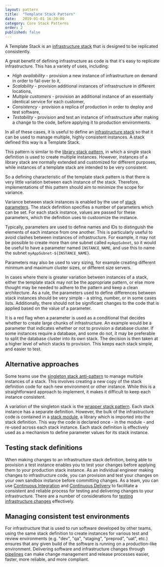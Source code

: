```yaml
---
layout: pattern
title:  "Template Stack Pattern"
date:   2019-01-01 16:20:00
category: Core Stack Patterns
order: 2
published: false
---
```


A Template Stack is an [infrastructure stack](/patterns/core-stack/) that is designed to be replicated consistently.

A great benefit of defining infrastructure as code is that it's easy to replicate infrastructure. This has a variety of uses, including:

- *High availability* - provision a new instance of infrastructure on demand in order to fail over to it,
- *Scalability* - provision additional instances of infrastructure in different locations,
- *Multiple customers* - provision an additional instance of an essentially identical service for each customer,
- *Consistency* - provision a replica of production in order to deploy and test software,
- *Testability* - provision and test an instance of infrastructure after making a change to the code, before applying it to production environments.

In all of these cases, it is useful to define an [infrastructure stack](index.html) so that it can be used to manage multiple, highly consistent instances. A stack defined this way is a Template Stack.

This pattern is similar to the [library stack pattern](library-stack.adoc), in which a single stack definition is used to create multiple instances. However, instances of a library stack are normally extended and customized for different purposes, while instances of a template stack are intended to be very consistent.

So a defining characteristic of the template stack pattern is that there is very little variation between each instance of the stack. Therefore, implementations of this pattern should aim to minimize the scope for variance.

Variance between stack instances is enabled by the use of [stack parameters](../stack-parameter/README.adoc). The stack definition specifies a number of parameters which can be set. For each stack instance, values are passed for these parameters, which the definition uses to custoomize the instance.

Typically, parameters are used to define names and IDs to distinguish the elements of each instance from one another. This is particularly useful to avoid clashes between instances of infrastructure. For example, it may not be possible to create more than one subnet called `myAppSubnet`, so it would be useful to have a parameter named `INSTANCE_NAME`, and use this to name the subnet `myAppSubnet-${INSTANCE_NAME}`.

Parameters may also be used to vary sizing, for example creating different minimum and maximum cluster sizes, or different size servers.

In cases where there is greater variation between instances of a stack, either the template stack may not be the appropriate pattern, or else more thought may be needed to adhere to the pattern and keep a clean architecture. As a rule, the parameters used to define differences between stack instances should be very simple - a string, number, or in some cases lists. Additionally, there should not be significant changes to the code that is applied based on the value of a parameter.

It is a red flag when a parameter is used as a conditional that decides whether to create large chunks of infrastructure. An example would be a parameter that indicates whether or not to provision a database cluster. If some instances require a database, and some do not, it may be preferable to split the database cluster into its own stack. The decision is then taken at a higher level of which stacks to provision. This keeps each stack simple, and easier to test.


## Alternative approaches

Some teams use the [singleton stack anti-pattern](singleton-stack.html) to manage multiple instances of a stack. This involves creating a new copy of the stack definition code for each new environment or other instance. While this is a straightforward approach to implement, it makes it difficult to keep each instance consistent.

A variation of the singleton stack is the [wrapper stack pattern](wrapper-stack.adoc). Each stack instance has a separate definition. However, the bulk of the infrastructure code is contained in a [stack module](stack-module.adoc), a library which is imported into the stack definition. This way the code is declared once - in the module - and re-used across each stack instance. Each stack definition is effectively used as a mechanism to define parameter values for its stack instance. 


## Testing stack definitions

When making changes to an infrastructure stack definition, being able to provision a test instance enables you to test your changes before applying them to your production stack instance. As an individual engineer making changes to infrastructure code, you can provision and test your changes on your own sandbox instance before committing changes. As a team, you can use [Continuous Integration](https://martinfowler.com/articles/continuousIntegration.html) and [Continuous Delivery](https://martinfowler.com/bliki/ContinuousDelivery.html) to facilitate a consistent and reliable process for testing and delivering changes to your infrastructure. There are a number of considerations for [testing infrastructure changes](../stack-testing/README.adoc) effectively.


## Managing consistent test environments

For infrastructure that is used to run software developed by other teams, using the same stack definition to create instances for various test and review environments (e.g. "dev", "qa", "staging", "preprod", "uat", etc.) ensures that any given build of the software is running on a production-like environment. Delivering software and infrastructure changes through [pipelines](../stack-pipelines) can make change management and release processes easier, faster, more reliable, and more compliant.

